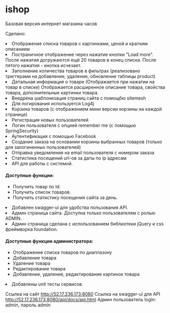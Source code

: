 # ishop
Базовая версия интернет магазина часов

Сделано:
<li>Отображение списка товаров с картинками, ценой и кратким описанием</li>
<li>Постраничное отображение через нажатие кнопки "Load more".
  После нажатия догружаются ещё 20 товаров в конец списка. После пятого нажатия - кнопка исчезает.</li>
<li>Заполнение количества товаров в фильтрах (реализовано триггерами на добавление, удаление, обновление таблицы product)</li>
<li>Детальная информация о товаре (Отображается при нажатии на товар в списке)
  Отображается расширенное описание товара, свойства товара, дополнительные картинки товара.</li>
<li>Внедрена шаблонизация страниц сайта с помощбю sitemesh</li>  
<li>Для логирования используется Log4j</li>
<li>Корзина товаров (с отображением мини версии корзины на каждой странице)</li>  
<li>Регистрация новых пользователей</li>
<li>Логин пользователя с опцией remember me (с помощью SpringSecurity)</li>
<li>Аутентификация с помощью Facebook</li>
<li>Создание заказа на основании корзины выбранных товаров (только для залогиненных пользователей)</li>
<li>Отправка уведомления на email пользователя c номером заказа</li>
<li>Статистика посещений url-ов за даты по ip адресам</li>
<li>API для работы с системой.</li>
	<h4>Доступные функции:</h4>
	<ul>
		<li>Получить товар по Id.</li>
		<li>Получить список товаров.</li>
		<li>Получить статистику посещения сайта за день.</li>
	</ul>
<li>Добавлен swagger-ui для удобства пользования API.</li>
<li>Админ страница сайта. Доступна только пользователям с ролью ADMIN.</li>
<li>Админ страница сделана с использованием библиотеки jQuery и css фреймворка foundation.</li>
	<h4>Доступные функции администратора:</h4>
	<ul>
		<li>Отображение списка товаров по диаппазону</li>
		<li>Добавление товара</li>
		<li>Удаление товара</li>
		<li>Редактирование товара</li>
		<li>Добавление, удаление, редактирование картинок товара</li>
	</ul>
<li>Добавлены unit тесты сервисов.</li>
	


Ссылка на сайт <a href="http://52.17.236.173:8080">http://52.17.236.173:8080</a>
Ссылка на swagger-ui для API <a href="http://52.17.236.173:8080/api/docs/api.html">http://52.17.236.173:8080/api/docs/api.html</a>
Админ пользователь login: admin, пароль admin
